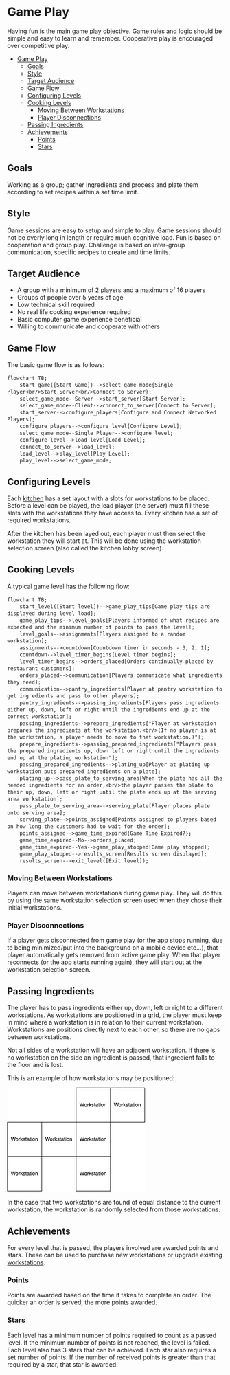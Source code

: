 # Game Play

Having fun is the main game play objective. Game rules and logic should be simple and easy to learn and remember. Cooperative play is encouraged over competitive play.

- [Game Play](#game-play)
  - [Goals](#goals)
  - [Style](#style)
  - [Target Audience](#target-audience)
  - [Game Flow](#game-flow)
  - [Configuring Levels](#configuring-levels)
  - [Cooking Levels](#cooking-levels)
    - [Moving Between Workstations](#moving-between-workstations)
    - [Player Disconnections](#player-disconnections)
  - [Passing Ingredients](#passing-ingredients)
  - [Achievements](#achievements)
    - [Points](#points)
    - [Stars](#stars)

## Goals

Working as a group; gather ingredients and process and plate them according to set recipes within a set time limit.

## Style

Game sessions are easy to setup and simple to play. Game sessions should not be overly long in length or require much cognitive load. Fun is based on cooperation and group play. Challenge is based on inter-group communication, specific recipes to create and time limits.

## Target Audience

* A group with a minimum of 2 players and a maximum of 16 players
* Groups of people over 5 years of age
* Low technical skill required
* No real life cooking experience required
* Basic computer game experience beneficial
* Willing to communicate and cooperate with others

## Game Flow

The basic game flow is as follows:

```mermaid
flowchart TB;
    start_game([Start Game])-->select_game_mode{Single Player<br/>Start Server<br/>Connect to Server};
    select_game_mode--Server-->start_server[Start Server];
    select_game_mode--Client-->connect_to_server[Connect to Server];
    start_server-->configure_players[Configure and Connect Networked Players];
    configure_players-->configure_level[Configure Level];
    select_game_mode--Single Player-->configure_level;
    configure_level-->load_level[Load Level];
    connect_to_server-->load_level;
    load_level-->play_level[Play Level];
    play_level-->select_game_mode;
```

## Configuring Levels

Each [kitchen](kitchens.md) has a set layout with a slots for workstations to be placed. Before a level can be played, the lead player (the server) must fill these slots with the workstations they have access to. Every kitchen has a set of required workstations.

After the kitchen has been layed out, each player must then select the workstation they will start at. This will be done using the workstation selection screen (also called the kitchen lobby screen).

## Cooking Levels

A typical game level has the following flow:

```mermaid
flowchart TB;
    start_level([Start level])-->game_play_tips[Game play tips are displayed during level load];
    game_play_tips-->level_goals[Players informed of what recipes are expected and the minimum number of points to pass the level];
    level_goals-->assignments[Players assigned to a random workstation];
    assignments-->countdown[Countdown timer in seconds - 3, 2, 1];
    countdown-->level_timer_begins[Level timer begins];
    level_timer_begins-->orders_placed[Orders continually placed by restaurant customers];
    orders_placed-->communication[Players communicate what ingredients they need];
    communication-->pantry_ingredients[Player at pantry workstation to get ingredients and pass to other players];
    pantry_ingredients-->passing_ingredients[Players pass ingredients either up, down, left or right until the ingredients end up at the correct workstation];
    passing_ingredients-->prepare_ingredients["Player at workstation prepares the ingredients at the workstation.<br/>(If no player is at the workstation, a player needs to move to that workstation.)"];
    prepare_ingredients-->passing_prepared_ingredients["Players pass the prepared ingredients up, down left or right until the ingredients end up at the plating workstation"];
    passing_prepared_ingredients-->plating_up[Player at plating up workstation puts prepared ingredients on a plate];
    plating_up-->pass_plate_to_serving_area[When the plate has all the needed ingredients for an order,<br/>the player passes the plate to their up, down, left or right until the plate ends up at the serving area workstation];
    pass_plate_to_serving_area-->serving_plate[Player places plate onto serving area];
    serving_plate-->points_assigned[Points assigned to players based on how long the customers had to wait for the order];
    points_assigned-->game_time_expired{Game Time Expired?};
    game_time_expired--No-->orders_placed;
    game_time_expired--Yes-->game_play_stopped[Game play stopped];
    game_play_stopped-->results_screen[Results screen displayed];
    results_screen-->exit_level([Exit level]);
```

### Moving Between Workstations

Players can move between workstations during game play. They will do this by using the same workstation selection screen used when they chose their initial workstations.

### Player Disconnections

If a player gets disconnected from game play (or the app stops running, due to being minimized/put into the background on a mobile device etc...), that player automatically gets removed from active game play. When that player reconnects (or the app starts running again), they will start out at the workstation selection screen.

## Passing Ingredients

The player has to pass ingredients either up, down, left or right to a different workstations. As workstations are positioned in a grid, the player must keep in mind where a workstation is in relation to their current workstation. Workstations are positions directly next to each other, so there are no gaps between workstations.

Not all sides of a workstation will have an adjacent workstation. If there is no workstation on the side an ingredient is passed, that ingredient falls to the floor and is lost.

This is an example of how workstations may be positioned:

![Workstation Selection](images/workstation_selection.drawio.png)

In the case that two workstations are found of equal distance to the current workstation, the workstation is randomly selected from those workstations.

## Achievements

For every level that is passed, the players involved are awarded points and stars. These can be used to purchase new workstations or upgrade existing [workstations](workstations.md).

### Points

Points are awarded based on the time it takes to complete an order. The quicker an order is served, the more points awarded.

### Stars

Each level has a minimum number of points required to count as a passed level. If the minimum number of points is not reached, the level is failed. Each level also has 3 stars that can be achieved. Each star also requires a set number of points. If the number of received points is greater than that required by a star, that star is awarded.
